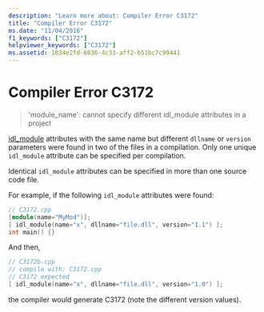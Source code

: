```yaml
---
description: "Learn more about: Compiler Error C3172"
title: "Compiler Error C3172"
ms.date: "11/04/2016"
f1_keywords: ["C3172"]
helpviewer_keywords: ["C3172"]
ms.assetid: 1834e2fd-6036-4c33-aff2-b51bc7c99441
---
```

# Compiler Error C3172

> 'module_name': cannot specify different idl_module attributes in a project

[idl_module](../../windows/attributes/idl-module.md) attributes with the same name but different `dllname` or `version` parameters were found in two of the files in a compilation. Only one unique `idl_module` attribute can be specified per compilation.

Identical `idl_module` attributes can be specified in more than one source code file.

For example, if the following `idl_module` attributes were found:

```cpp
// C3172.cpp
[module(name="MyMod")];
[ idl_module(name="x", dllname="file.dll", version="1.1") ];
int main() {}
```

And then,

```cpp
// C3172b.cpp
// compile with: C3172.cpp
// C3172 expected
[ idl_module(name="x", dllname="file.dll", version="1.0") ];
```

the compiler would generate C3172 (note the different version values).
